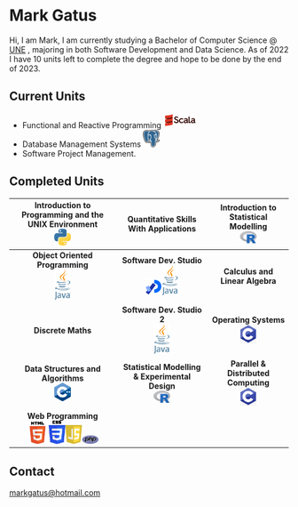 Mark Gatus
==========
Hi, I am Mark, I am currently studying a Bachelor of Computer Science @ [UNE](https://www.une.edu.au/) , majoring in both Software Development and Data Science. As of 2022 
I have 10 units left to complete the degree and hope to be done by the end of 2023.

Current Units
-------------
- Functional and Reactive Programming ![alt text](./Scala1.png)
- Database Management Systems ![alt text](./PostgreSQL.png)
- Software Project Management.

Completed Units
---------------

| Introduction to Programming and the UNIX Environment <br> ![alt text](./python.png) | Quantitative Skills With Applications | Introduction to Statistical Modelling <br> <img src="./R.png" width="30"> | 
| :---: | :---: | :---: |
| <b>Object Oriented Programming </b><br><img src="./java.png" width="30"> | <b>Software Dev. Studio </b> <br><img src="./processing.png" width="30"><img src="./java.png" width="30">| <b>Calculus and Linear Algebra</b> |
| <b>Discrete Maths</b> | <b>Software Dev. Studio 2 </b><br><img src="./java.png" width="30"> | <b>Operating Systems</b><br><img src="./C.png" width="30"> |
| <b>Data Structures and Algorithms</b><br><img src="./C++.png" width="30"> | <b>Statistical Modelling & Experimental Design<br><img src="./R.png" width="30"></b> | <b>Parallel & Distributed Computing</b><br><img src="./C.png" width="30"> |
| <b>Web Programming</b><br><img src="./HTML.png" width="40"><img src="./CSS.png" width="30"><img src="./JS.png" width="30"><img src="./PHP.png" width="30"> |


Contact
-------
markgatus@hotmail.com
